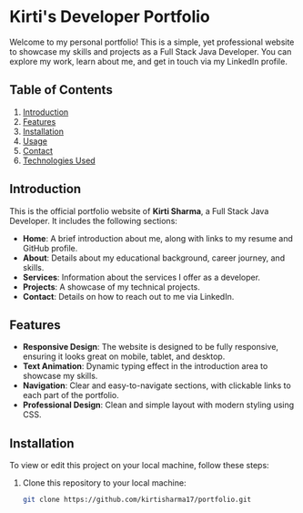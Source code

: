 # Kirti's Developer Portfolio

Welcome to my personal portfolio! This is a simple, yet professional website to showcase my skills and projects as a Full Stack Java Developer. You can explore my work, learn about me, and get in touch via my LinkedIn profile.

## Table of Contents
1. [Introduction](#introduction)
2. [Features](#features)
3. [Installation](#installation)
4. [Usage](#usage)
5. [Contact](#contact)
6. [Technologies Used](#technologies-used)

## Introduction

This is the official portfolio website of **Kirti Sharma**, a Full Stack Java Developer. It includes the following sections:
- **Home**: A brief introduction about me, along with links to my resume and GitHub profile.
- **About**: Details about my educational background, career journey, and skills.
- **Services**: Information about the services I offer as a developer.
- **Projects**: A showcase of my technical projects.
- **Contact**: Details on how to reach out to me via LinkedIn.

## Features

- **Responsive Design**: The website is designed to be fully responsive, ensuring it looks great on mobile, tablet, and desktop.
- **Text Animation**: Dynamic typing effect in the introduction area to showcase my skills.
- **Navigation**: Clear and easy-to-navigate sections, with clickable links to each part of the portfolio.
- **Professional Design**: Clean and simple layout with modern styling using CSS.

## Installation

To view or edit this project on your local machine, follow these steps:

1. Clone this repository to your local machine:
   ```bash
   git clone https://github.com/kirtisharma17/portfolio.git
